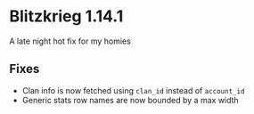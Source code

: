 # Blitzkrieg 1.14.1

A late night hot fix for my homies

## Fixes

- Clan info is now fetched using `clan_id` instead of `account_id`
- Generic stats row names are now bounded by a max width

